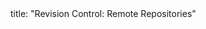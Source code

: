 <frontmatter>
title: "Revision Control: Remote Repositories"
</frontmatter>

<include src="unit-inPage-asFlat.md" boilerplate />